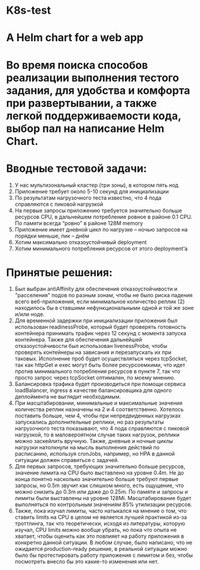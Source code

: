 # K8s-test
# A Helm chart for a web app

#  Во время поиска способов реализации выполнения тестого задания, для удобства и комфорта при развертывании, а также легкой поддерживаемости кода, выбор пал на написание Helm Chart.

# Вводные тестовой задачи:
1. У нас мультизональный кластер (три зоны), в котором пять нод
2. Приложение требует около 5-10 секунд для инициализации
3. По результатам нагрузочного теста известно, что 4 пода справляются с пиковой нагрузкой
4. На первые запросы приложению требуется значительно больше ресурсов CPU, в дальнейшем потребление ровное в районе 0.1 CPU. По памяти всегда “ровно” в районе 128M memory
5. Приложение имеет дневной цикл по нагрузке – ночью запросов на порядки меньше, пик – днём
6. Хотим максимально отказоустойчивый deployment
7. Хотим минимального потребления ресурсов от этого deployment’а

# Принятые решения:
1. Был выбран antiAffinity для обеспечения отказоустойчивости и "расселения" подов по разным зонам, чтобы не было риска падения всего веб-приложения, если минимальное количество реплик (2) находилось бы в ставшими нефункциональными одной и той же зоне и/или ноде.  
2. Для временной задержки при инициализации приложения был использован readinessProbe, который будет проверять готовность контейнера принимать трафик через 12 секунд с момента запуска контейнера. Также для обеспечения дальнейшей отказоустойчивости был использован livenessProbe, чтобы проверять контейнеры на зависания и перезапускать их при таковых. Исполнение проб будет осуществляться через tcpSocket, так как httpGet и exec могут быть более ресурсоемкими, что идет против минимального потребления ресурсов в пункте 7, так что просто запрос через tcpSocket оптимален, по моему мнению.
3. Балансировка трафика будет производиться при помощи сервиса loadBalancer, ingress в качестве балансировщика для одного деплоймента не выглядит необходимым.
4. При масштабировании, минимальные и максимальные значения количества реплик назначены на 2 и 4 соответственно. Хотелось поставить больше, чем 4, чтобы при непредвиденных нагрузках запускались дополнительные реплики, но раз результаты нагрузочного теста показывают, что 4 пода справляются с пиковой нагрузкой, то в маловероятном случае таких нагрузок, реплики можно заскейлить вручную. Также, дневные и ночные циклы нагрузки натолкнули на мысль выполнения действий по расписанию, используя cronJobs, например, но HPA в данной ситуации должен справиться с задачей. 
5. Для первых запросов, требующих значительно больше ресурсов, значение лимита на CPU было выставлено на уровне 0.4m. Не до конца понятно насколько значительно больше требуют первые запросы, но 0.5m звучит как слишком много, есть ощущение, что можно снизить до 0.3m или даже до 0.25m. По памяти и запросы и лимиты были выставлены на уровне 128Mi. Масштабирование будет выполняться по контрольным значениям 85% утилизации ресурсов.
6. Также, пока изучал лимиты, часто натыкался на мнение о том, что ставить limits на CPU в целом не является лучшей практикой из-за троттлинга, так что теоретически, исходя из литературы, которую изучал, CPU limits можно вообще убрать, но пока что опыта не хватает, чтобы оценить как это повлияет на работу приложения в конкретно данной ситуации. В любом случае, было написано, что не ожидается production-ready решение, в реальной ситуации можно было бы протестировать работу приложения с лимитом и без, чтобы посмотреть внесло бы это какие-то изменения или нет.   
